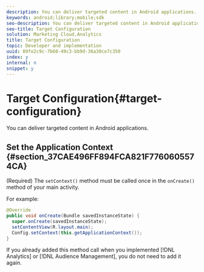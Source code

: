 ```yaml
---
description: You can deliver targeted content in Android applications.
keywords: android;library;mobile;sdk
seo-description: You can deliver targeted content in Android applications.
seo-title: Target Configuration
solution: Marketing Cloud,Analytics
title: Target Configuration
topic: Developer and implementation
uuid: 09fe2c9c-7b60-49c3-bb9d-36a30ce7c350
index: y
internal: n
snippet: y
---
```


# Target Configuration{#target-configuration}

You can deliver targeted content in Android applications.

## Set the Application Context {#section_37CAE496FF894FCA821F7760605574CA}

(Required) The `setContext()` method must be called once in the `onCreate()` method of your main activity.

For example:

```java
@Override 
public void onCreate(Bundle savedInstanceState) { 
  super.onCreate(savedInstanceState); 
  setContentView(R.layout.main); 
  Config.setContext(this.getApplicationContext()); 
}
```

If you already added this method call when you implemented [!DNL Analytics] or [!DNL Audience Management], you do not need to add it again. 
